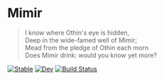 # Mimir
> I know where Othin's eye is hidden,<br>
> Deep in the wide-famed well of Mimir;<br>
> Mead from the pledge of Othin each morn<br>
> Does Mimir drink: would you know yet more?

[![Stable](https://img.shields.io/badge/docs-stable-blue.svg)](https://kiranshila.github.io/Mimir.jl/stable)
[![Dev](https://img.shields.io/badge/docs-dev-blue.svg)](https://kiranshila.github.io/Mimir.jl/dev)
[![Build Status](https://github.com/kiranshila/Mimir.jl/actions/workflows/CI.yml/badge.svg?branch=main)](https://github.com/kiranshila/Mimir.jl/actions/workflows/CI.yml?query=branch%3Amain)

